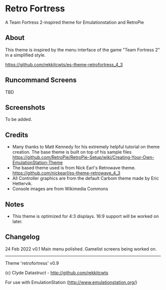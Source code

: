 # Retro Fortress
A Team Fortress 2-inspired theme for Emulationstation and RetroPie


## About

This theme is inspired by the menu interface of the game "Team Fortress 2" in a simplified style.

https://github.com/rekkitcwts/es-theme-retrofortress_4_3

## Runcommand Screens

TBD

## Screenshots

To be added.


## Credits

- Many thanks to Matt Kennedy for his extremely helpful tutorial on theme creation.  The base theme is built on top of his sample files
	https://github.com/RetroPie/RetroPie-Setup/wiki/Creating-Your-Own-EmulationStation-Theme
- The based theme used is from Nick Earl's Retrowave theme.
	https://github.com/nickearl/es-theme-retrowave_4_3
- All Controller graphics are from the default Carbom theme made by Eric Hettervik.
- Console images are from Wikimedia Commons

## Notes

- This theme is optimized for 4:3 displays. 16:9 support will be worked on later.


## Changelog

24 Feb 2022
v0.1 Main menu polished. Gamelist screens being worked on.

---

Theme 'retrofortress' v0.9

(c) Clyde Datastruct - http://github.com/rekkitcwts

For use with EmulationStation (http://www.emulationstation.org/)

